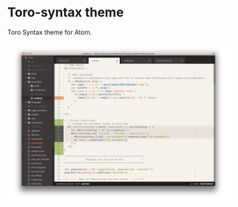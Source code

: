 # Toro-syntax theme

Toro Syntax theme for Atom.

![A screenshot of your theme](https://raw.githubusercontent.com/Jursdotme/Atom-Toro-Syntax/master/screenshot.png)
